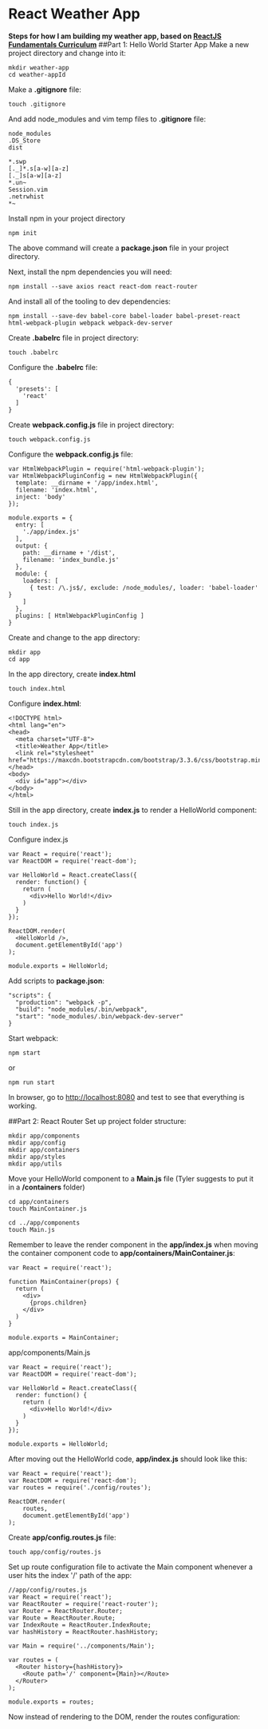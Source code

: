 # React Weather App
**Steps for how I am building my weather app, based on [ReactJS Fundamentals Curriculum](https://github.com/ReactjsProgram/react-fundamentals-curriculum)**
##Part 1: Hello World Starter App
Make a new project directory and change into it:

```
mkdir weather-app
cd weather-appId
```

Make a **.gitignore** file:

```
touch .gitignore
```

And add node_modules and vim temp files to **.gitignore** file:

```
node_modules
.DS_Store
dist

*.swp
[._]*.s[a-w][a-z]
[._]s[a-w][a-z]
*.un~
Session.vim
.netrwhist
*~
```

Install npm in your project directory

```
npm init
```
The above command will create a **package.json** file in your project directory.

Next, install the npm dependencies you will need:

```
npm install --save axios react react-dom react-router
```

And install all of the tooling to dev dependencies:

```
npm install --save-dev babel-core babel-loader babel-preset-react html-webpack-plugin webpack webpack-dev-server
```
Create **.babelrc** file in project directory:

```
touch .babelrc
```

Configure the **.babelrc** file:

```
{
  'presets': [
    'react'
  ]
}
```

Create **webpack.config.js** file in project directory:

```
touch webpack.config.js
```

Configure the **webpack.config.js** file:

```
var HtmlWebpackPlugin = require('html-webpack-plugin');
var HtmlWebpackPluginConfig = new HtmlWebpackPlugin({
  template: __dirname + '/app/index.html',
  filename: 'index.html',
  inject: 'body'
});

module.exports = {
  entry: [
    './app/index.js'
  ],
  output: {
    path: __dirname + '/dist',
    filename: 'index_bundle.js'
  },
  module: {
    loaders: [
      { test: /\.js$/, exclude: /node_modules/, loader: 'babel-loader' }
    ]
  },
  plugins: [ HtmlWebpackPluginConfig ]
}
```

Create and change to the app directory:

```
mkdir app
cd app
```

In the app directory, create **index.html**

```
touch index.html
```

Configure **index.html**:

```
<!DOCTYPE html>
<html lang="en">
<head>
  <meta charset="UTF-8">
  <title>Weather App</title>
  <link rel="stylesheet" href="https://maxcdn.bootstrapcdn.com/bootstrap/3.3.6/css/bootstrap.min.css">
</head>
<body>
  <div id="app"></div>
</body>
</html>
```

Still in the app directory, create **index.js** to render a HelloWorld component:

```
touch index.js
```

Configure index.js

```
var React = require('react');
var ReactDOM = require('react-dom');

var HelloWorld = React.createClass({
  render: function() {
    return (
      <div>Hello World!</div>
    )
  }
});

ReactDOM.render(
  <HelloWorld />,
  document.getElementById('app')
);

module.exports = HelloWorld;
```

Add scripts to **package.json**:

```
"scripts": {
  "production": "webpack -p",
  "build": "node_modules/.bin/webpack",
  "start": "node_modules/.bin/webpack-dev-server"
}
```

Start webpack:

```
npm start
```
or

```
npm run start
```

In browser, go to [http://localhost:8080](http://localhost:8080) and test to see that everything is working.

##Part 2: React Router
Set up project folder structure:

```
mkdir app/components
mkdir app/config
mkdir app/containers
mkdir app/styles
mkdir app/utils
```

Move your HelloWorld component to a **Main.js** file (Tyler suggests to put it in a **/containers** folder)

```
cd app/containers
touch MainContainer.js

cd ../app/components
touch Main.js
```

Remember to leave the render component in the **app/index.js** when moving the container component code to **app/containers/MainContainer.js**:

```
var React = require('react');

function MainContainer(props) {
  return (
    <div>
      {props.children}
    </div>
  )
}

module.exports = MainContainer;
```

app/components/Main.js

```
var React = require('react');
var ReactDOM = require('react-dom');

var HelloWorld = React.createClass({
  render: function() {
    return (
      <div>Hello World!</div>
    )
  }
});

module.exports = HelloWorld;

```

After moving out the HelloWorld code, **app/index.js** should look like this:

```
var React = require('react');
var ReactDOM = require('react-dom');
var routes = require('./config/routes');

ReactDOM.render(
    routes,
    document.getElementById('app')
);
```

Create **app/config.routes.js** file:

```
touch app/config/routes.js
```
Set up route configuration file to activate the Main component whenever a user hits the index '/' path of the app:

```
//app/config/routes.js
var React = require('react');
var ReactRouter = require('react-router');
var Router = ReactRouter.Router;
var Route = ReactRouter.Route;
var IndexRoute = ReactRouter.IndexRoute;
var hashHistory = ReactRouter.hashHistory;

var Main = require('../components/Main');

var routes = (
  <Router history={hashHistory}>
    <Route path='/' component={Main}></Route>
  </Router>
);

module.exports = routes;
```

Now instead of rendering to the DOM, render the routes configuration:

```
```